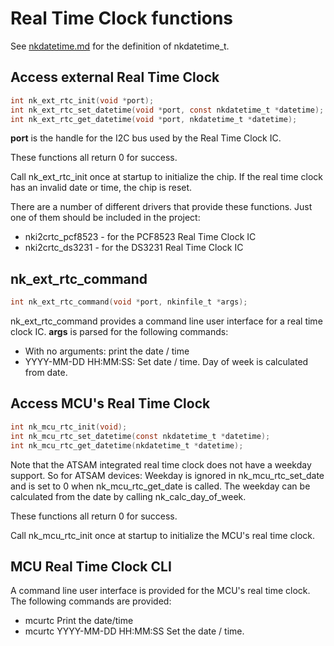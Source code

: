# Real Time Clock functions

See [nkdatetime.md](nkdatetime.md) for the definition of nkdatetime_t.

## Access external Real Time Clock

~~~c
int nk_ext_rtc_init(void *port);
int nk_ext_rtc_set_datetime(void *port, const nkdatetime_t *datetime);
int nk_ext_rtc_get_datetime(void *port, nkdatetime_t *datetime);
~~~

__port__ is the handle for the I2C bus used by the Real Time Clock IC.

These functions all return 0 for success.

Call nk_ext_rtc_init once at startup to initialize the chip.  If the real
time clock has an invalid date or time, the chip is reset.

There are a number of different drivers that provide these functions.  Just
one of them should be included in the project:

* nki2crtc_pcf8523 - for the PCF8523 Real Time Clock IC
* nki2crtc_ds3231 - for the DS3231 Real Time Clock IC

## nk_ext_rtc_command

~~~c
int nk_ext_rtc_command(void *port, nkinfile_t *args);
~~~

nk_ext_rtc_command provides a command line user interface for a real time
clock IC.  __args__ is parsed for the following commands:

* With no arguments: print the date / time
* YYYY-MM-DD HH:MM:SS: Set date / time.  Day of week is calculated from date.

## Access MCU's Real Time Clock

~~~c
int nk_mcu_rtc_init(void);
int nk_mcu_rtc_set_datetime(const nkdatetime_t *datetime);
int nk_mcu_rtc_get_datetime(nkdatetime_t *datetime);
~~~

Note that the ATSAM integrated real time clock does not have a weekday
support.  So for ATSAM devices: Weekday is ignored in nk_mcu_rtc_set_date
and is set to 0 when nk_mcu_rtc_get_date is called.  The weekday can be
calculated from the date by calling nk_calc_day_of_week.

These functions all return 0 for success.

Call nk_mcu_rtc_init once at startup to initialize the MCU's real time
clock.

## MCU Real Time Clock CLI

A command line user interface is provided for the MCU's real time clock. 
The following commands are provided:

* mcurtc   Print the date/time
* mcurtc YYYY-MM-DD HH:MM:SS  Set the date / time.
